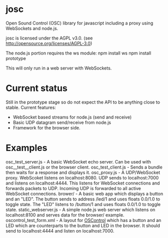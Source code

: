 josc
====
Open Sound Control (OSC) library for javascript including a proxy using WebSockets and node.js.

josc is licensed under the AGPL v3.0. (see http://opensource.org/licenses/AGPL-3.0)

The node.js portion requires the ws module:
npm install ws
npm install prototype

This will only run in a web server with WebSockets.

Current status
==============
Still in the prototype stage so do not expect the API to be anything close to stable.
Current features:
 * WebSocket based streams for node.js (send and receive)
 * Basic UDP datagram send/receive from node.js
 * Framework for the browser side.

Examples
========
osc_test_server.js - A basic WebSocket echo server. Can be used with osc__test__client.js or the browser client.
osc_test_client.js - Sends a bundle then waits for a response and displays it.
osc_proxy.js - A UDP/WebSocket proxy. WebScoket listens on localhost:8080. UDP sends to localhost:7000 and listens on localhost:4444. This listens for WebSocket connections and forwards packets to UDP. Incoming UDP is forwarded to all active WebSocket connections.
brower/ - A basic web app which displays a button and an "LED". The button sends to address /led/1 and uses floats 0.0/1.0 to toggle state. The "LED" listens to /button/1 and uses floats 0.0/1.0 to toggle state.
static_webserver.js - A simple node.js web server which listens on localhost:8100 and serves data for the browser/ example.
oscontrol_test_form.xml - A layout for [OSControl][1] which has a button and an LED which are counterparts to the button and LED in the browser. It should send to localhost:4444 and listen on localhost:7000.

[1]: https://sourceforge.net/projects/oscontrol/        "OSControl on sourceforge"
